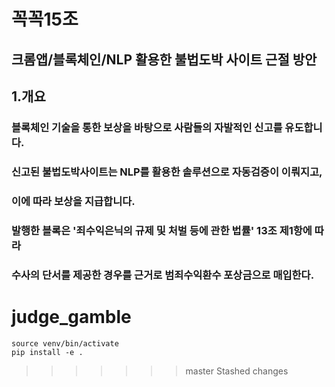 # 꼭꼭15조
## 크롬앱/블록체인/NLP 활용한 불법도박 사이트 근절 방안

## 1.개요
### 블록체인 기술을 통한 보상을 바탕으로 사람들의 자발적인 신고를 유도합니다.
### 신고된 불법도박사이트는 NLP를 활용한 솔루션으로 자동검증이 이뤄지고,
### 이에 따라 보상을 지급합니다.
### 발행한 블록은 '죄수익은닉의 규제 및 처벌 등에 관한 법률' 13조 제1항에 따라
### 수사의 단서를 제공한 경우를 근거로 범죄수익환수 포상금으로 매입한다.

# judge_gamble


```
source venv/bin/activate
pip install -e .
```
>>>>>>> master
>>>>>>> Stashed changes
